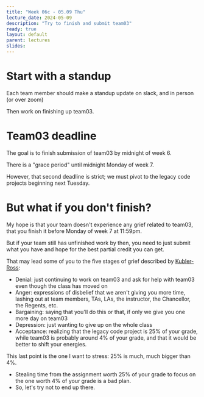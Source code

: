 ```yaml
---
title: "Week 06c - 05.09 Thu"
lecture_date: 2024-05-09
description: "Try to finish and submit team03"
ready: true
layout: default
parent: lectures
slides:
---
```


# Start with a standup

Each team member should make a standup update on slack, and in person (or over zoom)

Then work on finishing up team03.

# Team03 deadline

The goal is to finish submission of team03 by midnight of week 6.

There is a "grace period" until midnight Monday of week 7.

However, that second deadline is strict; we must pivot to the legacy code projects beginning next Tuesday.

# But what if you don't finish?

My hope is that your team doesn't experience any grief related to team03, that you finish it before Monday of week 7 at 11:59pm.

But if your team still has unfinished work by then, you need to just submit what you have and hope for the best partial credit you can get.

That may lead some of you to the five stages of grief described by [Kubler-Ross](https://www.psycom.net/stages-of-grief):
* Denial: just continuing to work on team03 and ask for help with team03 even though the class has moved on
* Anger: expressions of disbelief that we aren't giving you more time, lashing out at team members, TAs, LAs, the instructor, the Chancellor, the Regents, etc.
* Bargaining: saying that you'll do this or that, if only we give you one more day on team03
* Depression: just wanting to give up on the whole class
* Acceptance: realizing that the legacy code project is 25% of your grade, while team03 is probably around 4% of your grade, and that it would be better to shift your energies.

This last point is the one I want to stress: 25% is much, much bigger than 4%.
* Stealing time from the assignment worth 25% of your grade to focus on the one worth 4% of your grade is a bad plan.
* So, let's try not to end up there.
